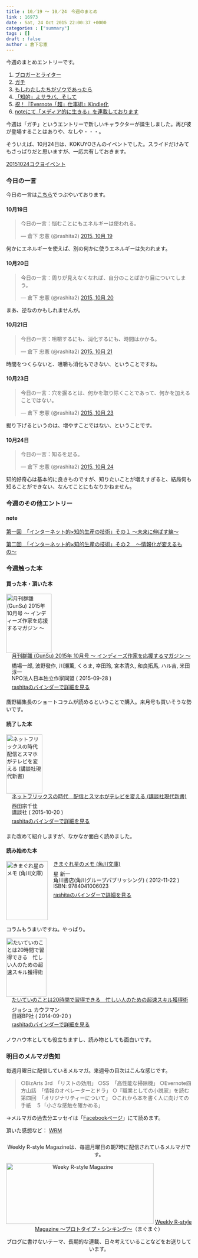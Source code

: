 ```yaml
---
title : 10／19 〜 10／24　今週のまとめ
link : 16973
date : Sat, 24 Oct 2015 22:00:37 +0000
categories : ["summary"]
tags : []
draft : false
author : 倉下忠憲
---
```


今週のまとめエントリーです。

<ol>
<li><a href="https://rashita.net/blog/?p=16937">ブロガーとライター</a></li>
<li><a href="https://rashita.net/blog/?p=16941">ガチ</a></li>
<li><a href="https://rashita.net/blog/?p=16949">もしわたしたちがゾウであったら</a></li>
<li><a href="https://rashita.net/blog/?p=16958">「知的」よサラバ、そして</a></li>
<li><a href="https://rashita.net/blog/?p=16964">祝！『Evernote「超」仕事術』Kindle化</a></li>
<li><a href="https://rashita.net/blog/?p=16969">noteにて「メディア的に生きる」を連載しております</a></li>
</ol>

今週は「ガチ」というエントリーで新しいキャラクターが誕生しました。再び彼が登場することはありや、なしや・・・。

そういえば、10月24日は、KOKUYOさんのイベントでした。スライドだけみてもさっぱりだと思いますが、一応共有しておきます。

<a href="http://www.slideshare.net/ssuser45f3bd19/20151024">20151024コクヨイベント</a>

<h3>今日の一言</h3>

今日の一言は<a href="http://twitter.com/rashita2 ">こちら</a>でつぶやいております。

<h4>10月19日</h4>

<blockquote class="twitter-tweet" lang="ja"><p lang="ja" dir="ltr">今日の一言：悩むことにもエネルギーは使われる。</p>&mdash; 倉下 忠憲 (@rashita2) <a href="https://twitter.com/rashita2/status/656047098366853120">2015, 10月 19</a></blockquote>
<script async src="//platform.twitter.com/widgets.js" charset="utf-8"></script>

何かにエネルギーを使えば、別の何かに使うエネルギーは失われます。

<h4>10月20日</h4>

<blockquote class="twitter-tweet" lang="ja"><p lang="ja" dir="ltr">今日の一言：周りが見えなくなれば、自分のことばかり目についてしまう。</p>&mdash; 倉下 忠憲 (@rashita2) <a href="https://twitter.com/rashita2/status/656406510373769216">2015, 10月 20</a></blockquote>
<script async src="//platform.twitter.com/widgets.js" charset="utf-8"></script>

まあ、逆なのかもしれませんが。

<h4>10月21日</h4>

<blockquote class="twitter-tweet" lang="ja"><p lang="ja" dir="ltr">今日の一言：咀嚼するにも、消化するにも、時間はかかる。</p>&mdash; 倉下 忠憲 (@rashita2) <a href="https://twitter.com/rashita2/status/656771706548125696">2015, 10月 21</a></blockquote>
<script async src="//platform.twitter.com/widgets.js" charset="utf-8"></script>

時間をつくらないと、咀嚼も消化もできない、ということですね。

<h4>10月23日</h4>

<blockquote class="twitter-tweet" lang="ja"><p lang="ja" dir="ltr">今日の一言：穴を掘るとは、何かを取り除くことであって、何かを加えることではない。</p>&mdash; 倉下 忠憲 (@rashita2) <a href="https://twitter.com/rashita2/status/657528379000799234">2015, 10月 23</a></blockquote>
<script async src="//platform.twitter.com/widgets.js" charset="utf-8"></script>

掘り下げるというのは、増やすことではない、ということです。

<h4>10月24日</h4>

<blockquote class="twitter-tweet" lang="ja"><p lang="ja" dir="ltr">今日の一言：知るを足る。</p>&mdash; 倉下 忠憲 (@rashita2) <a href="https://twitter.com/rashita2/status/657901086699683841">2015, 10月 24</a></blockquote>
<script async src="//platform.twitter.com/widgets.js" charset="utf-8"></script>

知的好奇心は基本的に良きものですが、知りたいことが増えすぎると、結局何も知ることができない、なんてことにもなりかねません。

<h3>今週のその他エントリー</h3>

<H4>note</H4>

<a href="https://note.mu/rashita/n/n3c1c9323a988?magazine_key=m5a289c9fee27">第一回　「インターネット的×知的生産の技術」その１ 〜未来に伸ばす線〜</a>

<a href="https://note.mu/rashita/n/n2b2fc0f41c2c?magazine_key=m5a289c9fee27">第二回　「インターネット的×知的生産の技術」その２　〜情報化が変えるもの〜</a>

<H3>今週触った本</H3>

<H4>買った本・頂いた本</H4>

<div class="mm-middle" style="margin-bottom:0px;"><div class="mm-image" style="float:left;"><a href="http://www.amazon.co.jp/exec/obidos/ASIN/B015XC9KEQ/rashita1000-22 /ref=nosim" target="_blank"><img src="http://ecx.images-amazon.com/images/I/61547OQutxL._SL160_.jpg" alt="月刊群雛 (GunSu) 2015年 10月号 ～ インディーズ作家を応援するマガジン ～" title="月刊群雛 (GunSu) 2015年 10月号 ～ インディーズ作家を応援するマガジン ～" width="123" height="160" border="0" /></a></div><div class="mm-content" style="float:left;margin-left:15px;line-height:120%"><div class="mm-title" style="line-height:120%"><a href="http://www.amazon.co.jp/exec/obidos/ASIN/B015XC9KEQ/rashita1000-22 /ref=nosim" target="_blank">月刊群雛 (GunSu) 2015年 10月号 ～ インディーズ作家を応援するマガジン ～</a></div><div class="mm-detail" style="margin-top:10px;">橋場一郎, 波野發作, 川瀬薫, くろま, 幸田玲, 宮本清久, 和良拓馬, ハル吉, 米田淳一<br />NPO法人日本独立作家同盟 ( 2015-09-28 )<br /><div style="margin:7px 0px"><a href="http://mediamarker.net/u/rashita/?asin=B015XC9KEQ" target="_blank">rashitaのバインダーで詳細を見る</a></div></div></div><div style="clear:left"></div></div>

鷹野編集長のショートコラムが読めるということで購入。来月号も買いそうな勢いです。

<H4>読了した本</H4>

<div class="mm-middle" style="margin-bottom:0px;"><div class="mm-image" style="float:left;"><a href="http://www.amazon.co.jp/exec/obidos/ASIN/B016KDOC3Q/rashita1000-22 /ref=nosim" target="_blank"><img src="http://ecx.images-amazon.com/images/I/51%2BNr4WdpDL._SL160_.jpg" alt="ネットフリックスの時代　配信とスマホがテレビを変える (講談社現代新書)" title="ネットフリックスの時代　配信とスマホがテレビを変える (講談社現代新書)" width="98" height="160" border="0" /></a></div><div class="mm-content" style="float:left;margin-left:15px;line-height:120%"><div class="mm-title" style="line-height:120%"><a href="http://www.amazon.co.jp/exec/obidos/ASIN/B016KDOC3Q/rashita1000-22 /ref=nosim" target="_blank">ネットフリックスの時代　配信とスマホがテレビを変える (講談社現代新書)</a></div><div class="mm-detail" style="margin-top:10px;">西田宗千佳<br />講談社 ( 2015-10-20 )<br /><div style="margin:7px 0px"><a href="http://mediamarker.net/u/rashita/?asin=B016KDOC3Q" target="_blank">rashitaのバインダーで詳細を見る</a></div></div></div><div style="clear:left"></div></div>

また改めて紹介しますが、なかなか面白く読めました。

<H4>読み始めた本</H4>

<div class="mm-middle" style="margin-bottom:0px;"><div class="mm-image" style="float:left;"><a href="http://www.amazon.co.jp/exec/obidos/ASIN/4041006023/rashita1000-22 /ref=nosim" target="_blank"><img src="http://ecx.images-amazon.com/images/I/41FjKdkiycL._SL160_.jpg" alt="きまぐれ星のメモ (角川文庫)" title="きまぐれ星のメモ (角川文庫)" width="113" height="160" border="0" /></a></div><div class="mm-content" style="float:left;margin-left:15px;line-height:120%"><div class="mm-title" style="line-height:120%"><a href="http://www.amazon.co.jp/exec/obidos/ASIN/4041006023/rashita1000-22 /ref=nosim" target="_blank">きまぐれ星のメモ (角川文庫)</a></div><div class="mm-detail" style="margin-top:10px;">星 新一<br />角川書店(角川グループパブリッシング) ( 2012-11-22 )<br />ISBN: 9784041006023<br /><div style="margin:7px 0px"><a href="http://mediamarker.net/u/rashita/?asin=4041006023" target="_blank">rashitaのバインダーで詳細を見る</a></div></div></div><div style="clear:left"></div></div>

コラムもうまいですね。やっぱり。

<div class="mm-middle" style="margin-bottom:0px;"><div class="mm-image" style="float:left;"><a href="http://www.amazon.co.jp/exec/obidos/ASIN/B00NGCLXX2/rashita1000-22 /ref=nosim" target="_blank"><img src="http://ecx.images-amazon.com/images/I/51qOpHXtURL._SL160_.jpg" alt="たいていのことは20時間で習得できる　忙しい人のための超速スキル獲得術" title="たいていのことは20時間で習得できる　忙しい人のための超速スキル獲得術" width="109" height="160" border="0" /></a></div><div class="mm-content" style="float:left;margin-left:15px;line-height:120%"><div class="mm-title" style="line-height:120%"><a href="http://www.amazon.co.jp/exec/obidos/ASIN/B00NGCLXX2/rashita1000-22 /ref=nosim" target="_blank">たいていのことは20時間で習得できる　忙しい人のための超速スキル獲得術</a></div><div class="mm-detail" style="margin-top:10px;">ジョシュ カウフマン<br />日経BP社 ( 2014-09-20 )<br /><div style="margin:7px 0px"><a href="http://mediamarker.net/u/rashita/?asin=B00NGCLXX2" target="_blank">rashitaのバインダーで詳細を見る</a></div></div></div><div style="clear:left"></div></div>

ノウハウ本としても役立ちますし、読み物としても面白いです。

<h3>明日のメルマガ告知</h3>
毎週月曜日に配信しているメルマガ。来週号の目次はこんな感じです。
<blockquote>
○BizArts 3rd　「リストの効用」
○SS　「高性能な掃除機」
○Evernote四方山話　「情報のオペレーターとドラ」
○『職業としての小説家』を読む　第四回　「オリジナリティーについて」
○これから本を書く人に向けての手紙　５「小さな感触を確かめる」
</blockquote>
→メルマガの過去分エッセイは「<a href="http://www.facebook.com/home.php#!/rashitaportal">Facebookページ</a>」にて読めます。

頂いた感想など：
<a class="twitter-timeline"  href="https://twitter.com/rashita2/timelines/427262290753097729"  data-widget-id="427265271171010561">WRM</a>
    <script>!function(d,s,id){var js,fjs=d.getElementsByTagName(s)[0],p=/^http:/.test(d.location)?'http':'https';if(!d.getElementById(id)){js=d.createElement(s);js.id=id;js.src=p+"://platform.twitter.com/widgets.js";fjs.parentNode.insertBefore(js,fjs);}}(document,"script","twitter-wjs");</script>

<div style="text-align:center;margin-top:25px;">
Weekly R-style Magazineは、毎週月曜日の朝7時に配信されているメルマガです。

<a href="http://www.mag2.com/m/0001185133.html" target="_blank"><img src="https://rashita.net/blog/wp-content/uploads/2010/09/mmbanner.jpg" alt="Weeky R-style Magazine" width="400" height="165" class="alignnone size-full wp-image-12201" /></a>
<a href="http://www.mag2.com/m/0001185133.html" target="_blank">Weekly R-style Magazine ～プロトタイプ・シンキング～</a>（まぐまぐ）

ブログに書けないテーマ、長期的な連載、日々考えていることなどをお送りしています。
</div>